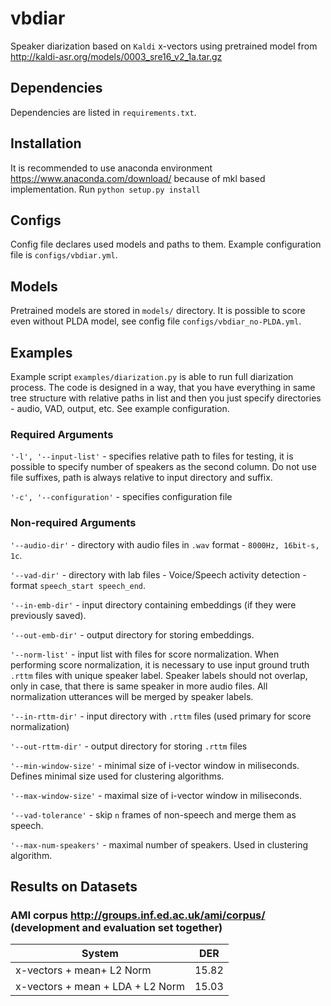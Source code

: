 # vbdiar

Speaker diarization based on `Kaldi` x-vectors using pretrained model from http://kaldi-asr.org/models/0003_sre16_v2_1a.tar.gz 

## Dependencies

Dependencies are listed in `requirements.txt`.

## Installation

It is recommended to use anaconda environment https://www.anaconda.com/download/ because of mkl based implementation.
Run `python setup.py install`

## Configs

Config file declares used models and paths to them. Example configuration file is `configs/vbdiar.yml`.

## Models

Pretrained models are stored in `models/` directory. It is possible to score even without PLDA model, see config file `configs/vbdiar_no-PLDA.yml`.

## Examples

Example script `examples/diarization.py` is able to run full diarization process. The code is designed in a way, that you have everything in same tree structure with relative paths in list and then you just specify directories - audio, VAD, output, etc. See example configuration.

### Required Arguments

`'-l', '--input-list'` - specifies relative path to files for testing, it is possible to specify number of speakers as the second column. Do not use file suffixes, path is always relative to input directory and suffix. 

`'-c', '--configuration'` - specifies configuration file

### Non-required Arguments

`'--audio-dir'` - directory with audio files in `.wav` format - `8000Hz, 16bit-s, 1c`.

`'--vad-dir'` - directory with lab files - Voice/Speech activity detection - format `speech_start speech_end`.

`'--in-emb-dir'` - input directory containing embeddings (if they were previously saved).

`'--out-emb-dir'` - output directory for storing embeddings.

`'--norm-list'` - input list with files for score normalization. When performing score normalization, it is necessary to use input ground truth `.rttm` files with unique speaker label. Speaker labels should not overlap, only in case, that there is same speaker in more audio files. All normalization utterances will be merged by speaker labels.

`'--in-rttm-dir'` - input directory with `.rttm` files (used primary for score normalization)

`'--out-rttm-dir'` - output directory for storing `.rttm` files

`'--min-window-size'` - minimal size of i-vector window in miliseconds. Defines minimal size used for clustering algorithms.

`'--max-window-size'` - maximal size of i-vector window in miliseconds.

`'--vad-tolerance'` - skip `n` frames of non-speech and merge them as speech.

`'--max-num-speakers'` - maximal number of speakers. Used in clustering algorithm.

## Results on Datasets

### AMI corpus http://groups.inf.ed.ac.uk/ami/corpus/ (development and evaluation set together)

| System                                         | DER   |
|------------------------------------------------|-------|
| x-vectors + mean+ L2 Norm                      | 15.82 |
| x-vectors + mean + LDA + L2 Norm               | 15.03 |
